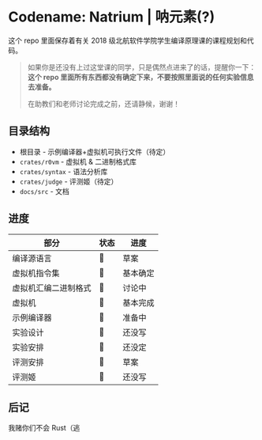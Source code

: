 # Codename: Natrium | 呐元素(?)

这个 repo 里面保存着有关 2018 级北航软件学院学生编译原理课的课程规划和代码。

> 如果你是还没有上过这堂课的同学，只是偶然点进来了的话，提醒你一下：
> **这个 repo 里面所有东西都没有确定下来，不要按照里面说的任何实验信息去准备。**
> 
> 在助教们和老师讨论完成之前，还请静候，谢谢！

## 目录结构

- 根目录 - 示例编译器+虚拟机可执行文件（待定）
- `crates/r0vm` - 虚拟机 & 二进制格式库
- `crates/syntax` - 语法分析库
- `crates/judge` - 评测姬（待定）
- `docs/src` - 文档

## 进度

| 部分                 | 状态 | 进度     |
| -------------------- | ---- | -------- |
| 编译源语言           | 📝   | 草案     |
| 虚拟机指令集         | 📕   | 基本确定 |
| 虚拟机汇编二进制格式 | 📄   | 讨论中   |
| 虚拟机               | 📕   | 基本完成 |
| 示例编译器           | 📝   | 准备中   |
| 实验设计             | 💭   | 还没写   |
| 实验安排             | 💭   | 还没定   |
| 评测安排             | 📝   | 草案     |
| 评测姬               | 💭   | 还没写   |


## 后记

我赌你们不会 Rust（逃
